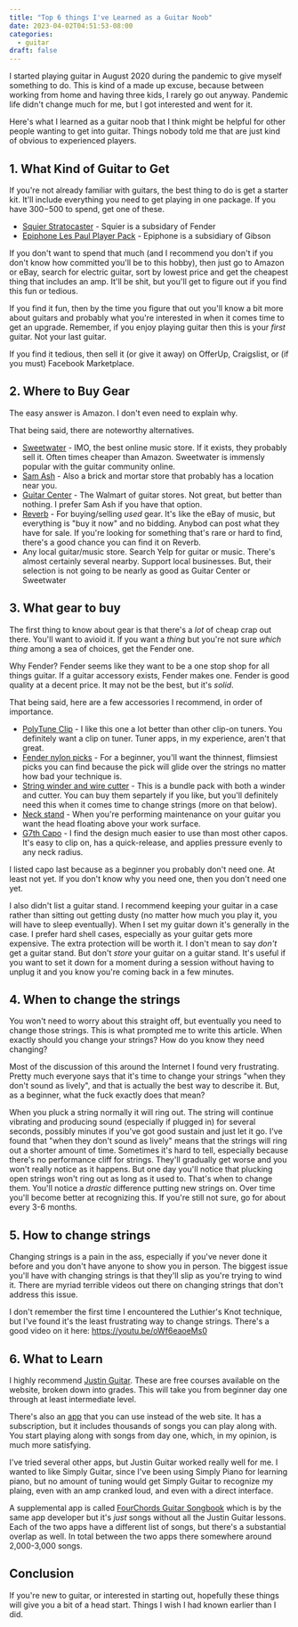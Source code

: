 ```yaml
---
title: "Top 6 things I've Learned as a Guitar Noob"
date: 2023-04-02T04:51:53-08:00
categories:
  - guitar
draft: false
---
```


I started playing guitar in August 2020 during the pandemic to give myself
something to do. This is kind of a made up excuse, because between working from
home and having three kids, I rarely go out anyway. Pandemic life didn't change
much for me, but I got interested and went for it.

Here's what I learned as a guitar noob that I think might be helpful for other
people wanting to get into guitar. Things nobody told me that are just kind of
obvious to experienced players.

## 1. What Kind of Guitar to Get

If you're not already familiar with guitars, the best thing to do is get a
starter kit. It'll include everything you need to get playing in one package.
If you have $300-$500 to spend, get one of these.

* [Squier Stratocaster][sq-strat-kit] - Squier is a subsidary of Fender
* [Epiphone Les Paul Player Pack][ep-lp-kit] - Epiphone is a subsidiary of
  Gibson

If you don't want to spend that much (and I recommend you don't if you don't
know how committed you'll be to this hobby), then just go to Amazon or eBay,
search for electric guitar, sort by lowest price and get the cheapest thing
that includes an amp. It'll be shit, but you'll get to figure out if you find
this fun or tedious.

If you find it fun, then by the time you figure that out you'll know a bit more
about guitars and probably what you're interested in when it comes time to
get an upgrade. Remember, if you enjoy playing guitar then this is your
*first* guitar. Not your last guitar.

If you find it tedious, then sell it (or give it away) on OfferUp, Craigslist,
or (if you must) Facebook Marketplace.

[sq-strat-kit]: https://www.fender.com/en-US/squier-electric-guitars/stratocaster/squier-electric-guitar-starter-pack/0371800006.html
[ep-lp-kit]: https://www.epiphone.com/en-US/Product/EPIJIZ896/Vintage-Sunburst

## 2. Where to Buy Gear

The easy answer is Amazon. I don't even need to explain why.

That being said, there are noteworthy alternatives.

* [Sweetwater][sweetwater] - IMO, the best online music store. If it exists,
  they probably sell it. Often times cheaper than Amazon. Sweetwater is
  immensly popular with the guitar community online.
* [Sam Ash][sam-ash] - Also a brick and mortar store that probably has a
  location near you.
* [Guitar Center][gc] - The Walmart of guitar stores. Not great, but better than
  nothing. I prefer Sam Ash if you have that option.
* [Reverb][reverb] - For buying/selling *used* gear. It's like the eBay of
  music, but everything is "buy it now" and no bidding. Anybod can post what
  they have for sale. If you're looking for something that's rare or hard to
  find, there's a good chance you can find it on Reverb.
* Any local guitar/music store. Search Yelp for guitar or music. There's almost
  certainly several nearby. Support local businesses. But, their selection is
  not going to be nearly as good as Guitar Center or Sweetwater

[sweetwater]: https://www.sweetwater.com
[sam-ash]: https://www.samash.com
[gc]: https://www.guitarcenter.com
[reverb]: https://www.reverb.com

## 3. What gear to buy

The first thing to know about gear is that there's a *lot* of cheap crap out
there. You'll want to avioid it. If you want a *thing* but you're not sure
*which thing* among a sea of choices, get the Fender one.

Why Fender? Fender seems like they want to be a one stop shop for all things
guitar. If a guitar accessory exists, Fender makes one. Fender is good quality
at a decent price. It may not be the best, but it's *solid*.

That being said, here are a few accessories I recommend, in order of importance.

* [PolyTune Clip][polytune] - I like this one a lot better than other clip-on
  tuners. You definitely want a clip on tuner. Tuner apps, in my experience,
  aren't that great.
* [Fender nylon picks][nylon-pick] - For a beginner, you'll want the thinnest,
  flimsiest picks you can find because the pick will glide over the strings no
  matter how bad your technique is.
* [String winder and wire cutter][winder-cutter] - This is a bundle pack with
  both a winder and cutter. You can buy them separtely if you like, but you'll
  definitely need this when it comes time to change strings (more on that
  below).
* [Neck stand][neck-stand] - When you're performing maintenance on your guitar
  you want the head floating above your work surface.
* [G7th Capo][g7-capo] - I find the design much easier to use than most other
  capos. It's easy to clip on, has a quick-release, and applies pressure evenly
  to any neck radius.

I listed capo last because as a beginner you probably don't need one. At least
not yet. If you don't know why you need one, then you don't need one yet.

I also didn't list a guitar stand. I recommend keeping your guitar in a case
rather than sitting out getting dusty (no matter how much you play it, you
will have to sleep eventually). When I set my guitar down it's generally in
the case. I prefer hard shell cases, especially as your guitar gets more
expensive. The extra protection will be worth it. I don't mean to say *don't*
get a guitar stand. But don't *store* your guitar on a guitar stand. It's
useful if you want to set it down for a moment during a session without having
to unplug it and you know you're coming back in a few minutes.

[g7-capo]: https://amzn.to/3Sh17v2
[polytune]: https://www.sweetwater.com/store/detail/PolyTuneClpBK--tc-electronic-polytune-clip-black-clip-on-polyphonic-tuner
[nylon-pick]: https://www.sweetwater.com/store/detail/098-6351-700--fender-nylon-guitar-picks-12-pack-46mm
[winder-cutter]: https://www.sweetwater.com/store/detail/GTSCKIT1--groovetech-string-change-kit
[neck-stand]: https://www.sweetwater.com/store/detail/Headstand--daddario-planet-waves-the-headstand-guitar-neck-support-stand

## 4. When to change the strings

You won't need to worry about this straight off, but eventually you need to
change those strings. This is what prompted me to write this article. When
exactly should you change your strings? How do you know they need changing?

Most of the discussion of this around the Internet I found very frustrating.
Pretty much everyone says that it's time to change your strings "when they don't
sound as lively", and that is actually the best way to describe it. But, as a
beginner, what the fuck exactly does that mean?

When you pluck a string normally it will ring out. The string will continue
vibrating and producing sound (especially if plugged in) for several seconds,
possibly minutes if you've got good sustain and just let it go. I've found that
"when they don't sound as lively" means that the strings will ring out a shorter
amount of time. Sometimes it's hard to tell, especially because there's no
performance cliff for strings. They'll gradually get worse and you won't really
notice as it happens. But one day you'll notice that plucking open strings
won't ring out as long as it used to. That's when to change them. You'll notice
a *drastic* difference putting new strings on. Over time you'll become better at
recognizing this. If you're still not sure, go for about every 3-6 months.

## 5. How to change strings

Changing strings is a pain in the ass, especially if you've never done it before
and you don't have anyone to show you in person. The biggest issue you'll have
with changing strings is that they'll slip as you're trying to wind it. There
are myriad terrible videos out there on changing strings that don't address
this issue.

I don't remember the first time I encountered the Luthier's Knot technique,
but I've found it's the least frustrating way to change strings. There's a
good video on it here: <https://youtu.be/oWf6eaoeMs0>

## 6. What to Learn

I highly recommend [Justin Guitar][jg]. These are free courses available on
the website, broken down into grades. This will take you from beginner day one
through at least intermediate level.

There's also an [app][jg-app] that you can use instead of the web site. It has a
subscription, but it includes thousands of songs you can play along with. You
start playing along with songs from day one, which, in my opinion, is much more
satisfying.

I've tried several other apps, but Justin Guitar worked really well for me. I
wanted to like Simply Guitar, since I've been using Simply Piano for learning
piano, but no amount of tuning would get Simply Guitar to recognize my plaing,
even with an amp cranked loud, and even with a direct interface.

A supplemental app is called [FourChords Guitar Songbook][fc-app] which is by
the same app developer but it's *just* songs without all the Justin Guitar
lessons. Each of the two apps have a different list of songs, but there's
a substantial overlap as well. In total between the two apps there somewhere
around 2,000-3,000 songs.

[jg]: https://www.justinguitar.com/
[jg-app]:https://apps.apple.com/us/app/justin-guitar-lessons-songs/id1176125504
[fc-app]: https://apps.apple.com/us/app/fourchords-guitar-songbook/id537151075

## Conclusion

If you're new to guitar, or interested in starting out, hopefully these things
will give you a bit of a head start. Things I wish I had known earlier than I
did.
